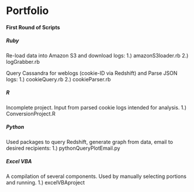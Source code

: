 # Portfolio

#### First Round of Scripts

##### Ruby
Re-load data into Amazon S3 and download logs:
1.) amazonS3loader.rb
2.) logGrabber.rb

Query Cassandra for weblogs (cookie-ID via Redshift) and Parse JSON logs:
1.) cookieQuery.rb
2.) cookieParser.rb

##### R
Incomplete project. Input from parsed cookie logs intended for analysis.
1.) ConversionProject.R

##### Python
Used packages to query Redshift, generate graph from data, email to desired recipients:
1.) pythonQueryPlotEmail.py

##### Excel VBA
A compilation of several components. Used by manually selecting portions and running.
1.) excelVBAproject